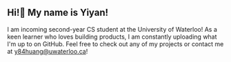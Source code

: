 ## Hi!👋 My name is Yiyan!
I am incoming second-year CS student at the University of Waterloo! As a keen learner who loves building products, I am constantly uploading what I'm up to on GitHub. Feel free to check out any of my projects or contact me at y84huang@uwaterloo.ca!

<!--
**yiyan023/yiyan023** is a ✨ _special_ ✨ repository because its `README.md` (this file) appears on your GitHub profile.

Here are some ideas to get you started:

- 🔭 I’m currently working on ...
- 🌱 I’m currently learning ...
- 👯 I’m looking to collaborate on ...
- 🤔 I’m looking for help with ...
- 💬 Ask me about ...
- 📫 How to reach me: ...
- 😄 Pronouns: ...
- ⚡ Fun fact: ...
-->

